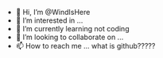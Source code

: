 - 👋 Hi, I’m @WindIsHere
- 👀 I’m interested in ...
- 🌱 I’m currently learning not coding
- 💞️ I’m looking to collaborate on ...
- 📫 How to reach me ...
                                                  what is github?????
<!---
WindIsHere/WindIsHere is a ✨ special ✨ repository because its `README.md` (this file) appears on your GitHub profile.
You can click the Preview link to take a look at your changes.
--->
